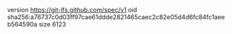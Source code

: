 version https://git-lfs.github.com/spec/v1
oid sha256:a76737c0d03ff97cae61ddde2821465caec2c82e05d4d6fc84fc1aeeb564590a
size 6123
